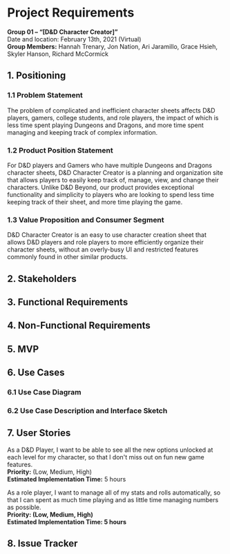 <h1>Project Requirements</h1>
<p><strong>Group 01 – “[D&D Character Creator]”</strong><br>
Date and location: February 13th, 2021 (Virtual)<br>
<strong>Group Members:</strong> Hannah Trenary, Jon Nation, Ari Jaramillo, Grace Hsieh, Skyler Hanson, Richard McCormick</p>

<h2>1. Positioning</h2>
<h3>1.1 Problem Statement</h3>
<p>The problem of complicated and inefficient character sheets affects D&D players,
gamers, college students, and role players, the impact of which is less time
spent playing Dungeons and Dragons, and more time spent managing and keeping
track of complex information.</p>

<h3>1.2 Product Position Statement</h3>
<p>For D&D players and Gamers who have multiple Dungeons and Dragons character
sheets, D&D Character Creator is a planning and organization site that allows
players to easily keep track of, manage, view, and change their characters.
Unlike D&D Beyond, our product provides exceptional functionality and simplicity
to players who are looking to spend less time keeping track of their sheet,
and more time playing the game.</p>

<h3>1.3 Value Proposition and Consumer Segment</h3>
<p>D&D Character Creator is an easy to use character creation sheet that allows
D&D players and role players to more efficiently organize their character sheets,
without an overly-busy UI and restricted features commonly found in other
similar products.</p>

<h2>2. Stakeholders</h2>

<h2>3. Functional Requirements</h2>

<h2>4. Non-Functional Requirements</h2>

<h2>5. MVP</h2>

<h2>6. Use Cases</h2>
<h3>6.1 Use Case Diagram</h3>

<h3>6.2 Use Case Description and Interface Sketch</h3>

<h2>7. User Stories</h2>
<p>As a D&D Player, I want to be able to see all the new options unlocked at
each level for my character, so that I don't miss out on fun new game
features.<br>
<strong>Priority:</strong> (Low, Medium, High)<br>
<strong>Estimated Implementation Time:</strong> 5 hours</p>

<p>As a role player, I want to manage all of my stats and rolls automatically,
so that I can spent as much time playing and as little time managing numbers
as possible.<br>
<strong>Priority:<strong> (Low, Medium, High)<br>
<strong>Estimated Implementation Time:<strong> 5 hours</p>

<h2>8. Issue Tracker</h2>
